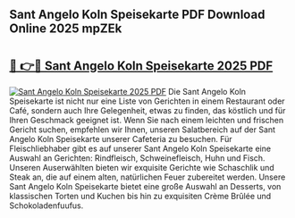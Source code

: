 ## Sant Angelo Koln Speisekarte PDF Download Online 2025 mpZEk

# <h2><a href="http://gc5gsxs.nevu.top/?p=Sant+Angelo+Koln+Speisekarte">🔗 👉🔴 Sant Angelo Koln Speisekarte 2025 PDF</a></h2>

[![Sant Angelo Koln Speisekarte 2025 PDF](https://i.imgur.com/dBaPXMq.png)](http://gc5gsxs.nevu.top/?p=Sant+Angelo+Koln+Speisekarte)
Die Sant Angelo Koln Speisekarte ist nicht nur eine Liste von Gerichten in einem Restaurant oder Café, sondern auch Ihre Gelegenheit, etwas zu finden, das köstlich und für Ihren Geschmack geeignet ist. Wenn Sie nach einem leichten und frischen Gericht suchen, empfehlen wir Ihnen, unseren Salatbereich auf der Sant Angelo Koln Speisekarte unserer Cafeteria zu besuchen. Für Fleischliebhaber gibt es auf unserer Sant Angelo Koln Speisekarte eine Auswahl an Gerichten: Rindfleisch, Schweinefleisch, Huhn und Fisch. Unseren Auserwählten bieten wir exquisite Gerichte wie Schaschlik und Steak an, die auf einem alten, natürlichen Feuer zubereitet werden. Unsere Sant Angelo Koln Speisekarte bietet eine große Auswahl an Desserts, von klassischen Torten und Kuchen bis hin zu exquisiten Crème Brûlée und Schokoladenfuufus.
